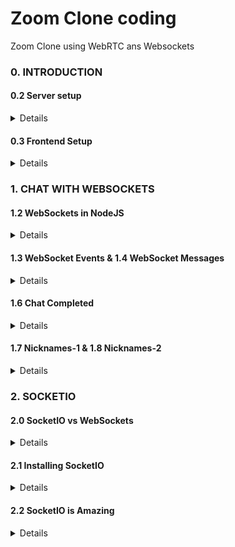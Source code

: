 # Zoom Clone coding

Zoom Clone using WebRTC ans Websockets

### 0. INTRODUCTION
#### 0.2 Server setup
<details>

1. 프로젝트 초기화
    - npm init -y
        - npm(Node Packaged Manager): Node.js로 만들어진 모듈을 웹에서 받아서 설치하고 관리해주는 프로그램
        - npm init : 프로젝트 초기화(내용이 비어있는 package.json 생성)
        - -y : defualt값으로 package.json 생성
2. package.json 수정
    - script, main 삭제
    - description 추가
    - license MIT로 변경
3. Nodemon 설치
    - npm i nodemon -D
4. Babel 설치
    - npm i @babel/core @babel/cli @babel/node -D
5. Preset 설치
    - npm i @babel/preset-env -D
6. Express 설치
    - npm i express
7. Pug 설치
    - npm i pug
8. nodemon.json 추가 & nodemon 설정
    - exec key 추가(src/server.js에 대해 babel-node 명령문 실행)
9. babel.config.json 추가
    - 사용할 preset 입력
10. package.json script 추가
    - dev key 추가: nodemon 호출 -> nodemon.js의 코드 실행
11. src/server.js 추가
    - express import
    - app 생성 후 app.listen(3000) : 3000port로 실행
12. 실행
    - npm run dev

</details>

#### 0.3 Frontend Setup
<details>

1. server.js에 Pug 설정
2. server.js에 route 설정
    - ecpress()로 home.pug를 렌더링 함
3. server.js에 static file 등록
    - /public 경로에 있는 파일들(현재 app.js)이 static으로 등록
4. home.pug 수정
    - script 적용 app.js
    - html 뼈대 코드 작성
    - MVP CSS 적용
5. app.js 수정
    - 이곳에 js코드 작성함
    - 테스트 용으로 alert 작성
6. nodemon 설정 변경
    - /public 경로의 파일들을 ignore로 지정
    - ignore: 해당 경로의 파일이 변경되어도 서버가 재시작 되지 않음
    - front-end가 변경될 때는 server까지 재시작할 필요 없음
</details>

### 1. CHAT WITH WEBSOCKETS
#### 1.2 WebSockets in NodeJS
<details>

1. catchall url 만들기(server.js 수정)
    - 다른 경로("/*") 이동시 다시 home("/")으로 redirect 되도록 설정
2. ws(WebSocket) 설치
    - npm i ws
3. WebSocket 서버 적용
    - ws와 express를 합칠 예정
    - 원래 express는 http를 사용함
    - server.js ->import http
    - server.js -> import ws
    - code 삽입
    ```javascript
    const server = http.createServer(app);
    const wss = new WebSocket.server({server});
    ```
    - http와 ws를 다 사용할 수 있다(2개의 protocol 다 같은 port를 공유)
    - http서버가 필요한 이유는 views, static files, home, redirection을 사용하기 위함

</details>

#### 1.3 WebSocket Events & 1.4 WebSocket Messages
<details>

ws를 사용해서 backend와 frontend사이에 connection(연결) 생성
1. server.js (backend)
    ```javascript
    wss.on("connection", (socket) => {
        console.log("Connection to Browser!✅");
        socket.on("close", () => console.log("Disconnected from the Browser!❌"));
        socket.on("message", (message) => {
            console.log(message.toString('utf8'));
        });
        socket.send("hello!");
    });
    ```
    - socket을 받기 위해 connection 연결
    - server.js에서 console.log는 터미널창에 나타난다
    - close 이벤트 추가: 서버가 오프라인이 될때(브라우저(탭)이 닫힐때)
    - message 이벤트 추가: front에서 전달된 메세지 처리
    - socket.send() : front로 메세지 보내기
2. app.js (frontend)
    ```javascript
    const socket = new WebSocket(`ws://${window.location.host}`);

    socket.addEventListener("open", () => {
       console.log("Connected to Server!✅");
    })

    socket.addEventListener("message", (message) => {
       console.log("New message: ", message.data);
    });

    socket.addEventListener("close", () => {
       console.log("Disconnected from Server!❌");
    });

    setTimeout(() => {
       socket.send("hello from the browser!");
    }, 10000); // 10s 뒤에 실행
    ```
    - frontend에서 backend로 연결
    - open 이벤트 추가: 브라우저가 열리면 실행
    - message 이벤트 추가: backend에서 보낸메지 처리
    - close 이벤트 추가: 서버엣 연결을 끊은 경우
    - socket.send(): backend로 메세지 보내기
- ` (backtick, grave accent, backquoto, 억음부호)
    - 키보드 숫자 1의 왼쪽에 있는 거(tap키 위에 있는거)
    - C++이나 Java 같은 프로그램 언어에서는 ', " 과 동일하게 사용하지만, javascript에서는 다른게 쓰인다
    - 템플릿 리터럴(Template literals): 문자열 안에서 ${}(place holder, 플레이스 홀더)를 쓰기 위해 사용함
    - 이를 템플릿 리터럴(Template literals)이라고 한다: 정의)내장된 표현식을 허용하는 문자열 리터럴
    ```javascript
    console.log("정답: " + answer);
    console.log(`정답: ${answer}`); // Template literals
    ```
</details>

#### 1.6 Chat Completed
<details>

user가 보낸 message를 다시 모든 user에게 돌려주는 기능 추가
1. src/views/home.pug 에 form, input, button, ul 추가
2. src/public/js/app.js
    - submit시 input의 내용을 서버에 전달
3. src/server.js
    - frontend에서 전달받은 message를 모든 user에게 전달
</details>

#### 1.7 Nicknames-1 & 1.8 Nicknames-2
<details>

메세지를 ul list에 추가하기
메세지에 닉네임 추가하기
1. src/views/home.pug
    - 닉네임 form 추가
2. src/public/js/app.js
    - 닉네임 input값(Javascript Object)을 String 타입(JSON 문자열)으로 변환하는 메서드 추가
    - 닉네임을 backend로 전달하는 함수 추가(String 타입으로 전달)
    - backend에서 받은 메세지를 home.pug의 ul list에 추가
3. src/server.js
    - frontend에서 받은 messege(JSON 문자열)를 다시 Javascript Object로 변환(const parsedMsg)
    - 변환된 messege를 분류(switch(parsedMsg.type){})
    - parsedMsg.type === "nickname" -> socket에 저장
    - parsedMsg.type === "new_message" -> 닉네임과 함께 forntend에 전달
<br>

##### 왜 Javascript Object를 String으로 바꿔줘야하는가?
- 연결하고 싶은 back-end 서버가 javascript 서버가 아닐 수도 있기 때문
- websocket은 브라우저에 있는 API -> 백엔드에서는 다양한 프로그래밍 언어를 사용할 수 있기 때문에 이 API는 어떠한 판단도 하지 않음

##### socket 안에 정보를 저장 할 수 있다
```javascript
socket[] = "data";
```
</details>

### 2. SOCKETIO
#### 2.0 SocketIO vs WebSockets
<details>

socket IO: 실시간, 짧은 대기시간, 양방향, event 기반의 통신을 가능하게 하는 라이브러리(or 프레임워크)
- 자동 재연결 지원, 연결 끊김 확인, 바이너리 지원
    - socket IO는 연결이 어떤 이유에서든지 끊어지면, 재연결을 시도
    - 만약, websocket으로 연결이 안되면, socket IO는 다른 것을 이용해서 연결
    - websocket은 Socket IO가 실시간, 양방향, event 기반 통신을 제공하는 방법 중 하나
- 실시간 기능 같은 것들을 더 쉽게 만드는 편리한 코드를 제공
</details>

#### 2.1 Installing SocketIO
<details>

1. socketIO 설치
    - npm i socket.io
2. src/server.js
    - socket.io import 
    ```javascript
    import { Server } from "socket.io";
    ```
    -http server에 socket.io 연결
    ```javascript
    const httpServer = http.createServer(app);
    const wsServer = new Server(httpServer);
    ```
    - socket.ot에 connection시 log 출력
    ```javascript
    wsServer.on("connection", (socket) => {
        console.log(socket);
    })
    ```
3. src/public/js/app.js
    - frontend에도 socket.io 적용
    ```javascript
    const socket = io();
    ```
4. src/views/home.pug
    - socket.io script 추가
    ```javascript
    script(src="/socket.io/socket.io.js")
    ```
</details>

#### 2.2 SocketIO is Amazing
<details>

1. src/views/home.pug
    - room name을 입력받을 form, input 생성
2. src/public/js/app.js
    - socket.emit()으로 frontend에서 backend로 이벤트 전달
    - 첫번째 argument에는 event 이름
        - emit과 on은 같은 이름, 같은 string 이어야 한다
    - argument는 어떤 object도 다 보낼 수 있다
    - argument는 여러개 보낼 수 있다(가변인자)
    - callback 함수(서버에서 호출하는 function)는 맨 마지막 argument에 넣어 줘야 한다
    ```javascript
    function backendDone(msg) {
        console.log(`The backend says: `, msg);
    }

    function handleRoomSubmit(event) {
        event.preventDefault();
        const input = form.querySelector("input");
        socket.emit("enter_room", input.value, backendDone);
        input.value = ""; 
    }
    ```
3. src/server.js
    - socket.on()으로 frontend에서 전달된 이벤트를 받아옴
    - 첫번째 argument에는 event 이름
        - emit과 on은 같은 이름, 같은 string 이어야 한다
    ```javascript
    socket.on("enter_room", (msg, done) => {
        setTimeout(() => {
            done("hello fron the backend");
        }, 10000);
    });
    ```

</details>